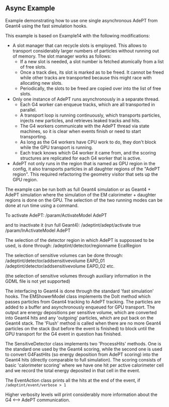 <!--
SPDX-FileCopyrightText: 2022 CERN
SPDX-License-Identifier: CC-BY-4.0
-->

## Async Example

Example demonstrating how to use one single asynchronous AdePT from Geant4 using the fast simulation hooks.

This example is based on Example14 with the following modifications:
- A slot manager that can recycle slots is employed. This allows to transport considerably larger
  numbers of particles without running out of memory. The slot manager works as follows:
  - If a new slot is needed, a slot number is fetched atomically from a list of free slots.
  - Once a track dies, its slot is marked as to be freed. It cannot be freed while other tracks are transported
    because this might race with allocating new slots.
  - Periodically, the slots to be freed are copied over into the list of free slots.
- Only one instance of AdePT runs asynchronously in a separate thread.
  - Each G4 worker can enqueue tracks, which are all transported in parallel.
  - A transport loop is running continuously, which transports particles, injects new particles, and retrieves leaked tracks and hits.
  - The G4 workers communicate with the AdePT thread via state machines, so it is clear when events finish or need to start transporting.
  - As long as the G4 workers have CPU work to do, they don't block while the GPU transport is running.
  - Each track knows which G4 worker it came from, and the scoring structures are replicated for each G4 worker that is active.
- AdePT not only runs in the region that is named as GPU region in the config, it also transports particles in all daughter regions of the "AdePT region". This required refactoring the geometry visitor that sets up the GPU region.

The example can be run both as full Geant4 simulation or as Geant4 + AdePT simulation where the simulation of the EM calorimeter + daughter regions is done on the GPU. The selection of the two running modes can be done at run time using a command.

To activate AdePT:
/param/ActivateModel AdePT

and to inactivate it (run full Geant4):
/adeptint/adept/activate true
/param/InActivateModel AdePT

The selection of the detector region in which AdePT is suppossed to be used, is done through:
/adeptint/detector/regionname EcalRegion

The selection of sensitive volumes can be done through:
/adeptint/detector/addsensitivevolume EAPD_01
/adeptint/detector/addsensitivevolume EAPD_02
etc.

(the selection of sensitive volumes through auxiliary information in the GDML file is not yet supported)

The interfacing to Geant4 is done through the standard 'fast simulation' hooks. The EMShowerModel class implements the DoIt method which passes particles from Geant4 tracking to AdePT tracking. The particles are added to a buffer and asynchronously enqueued for GPU transport. The output are energy depositions per sensitive volume, which are converted into Geant4 hits and any 'outgoing' particles, which are put back on the Geant4 stack. The 'Flush' method is called when there are no more Geant4 particles on the stack (but before the event is finished) to block until the GPU transport for the G4 event in question has finished.

The SensitiveDetector class implements two 'ProcessHits' methods. One is the standard one used by the Geant4 scoring, while the second one is used to convert G4FastHits (so energy deposition from AdePT scoring) into the Geant4 hits (directly comparable to full simulation). The scoring consists of basic 'calorimeter scoring' where we have one hit per active calorimeter cell and we record the total energy deposited in that cell in the event.

The EventAction class prints all the hits at the end of the event, if
`/adeptint/event/verbose > 1`

Higher verbosity levels will print considerably more information about the G4 <--> AdePT communication.
